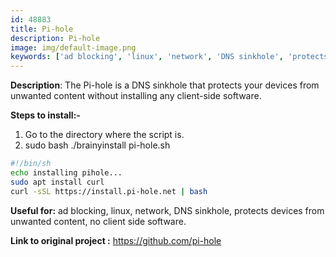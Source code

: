```yaml
---
id: 48883
title: Pi-hole
description: Pi-hole
image: img/default-image.png
keywords: ['ad blocking', 'linux', 'network', 'DNS sinkhole', 'protects devices from unwanted content', 'no client side software']
---
```



**Description**: The Pi-hole is a DNS sinkhole that protects your devices from unwanted content without installing any client-side software.



**Steps to install:-**
1. Go to the directory where the script is.
2. sudo bash ./brainyinstall pi-hole.sh

```bash
#!/bin/sh
echo installing pihole...
sudo apt install curl
curl -sSL https://install.pi-hole.net | bash
```
**Useful for:** ad blocking, linux, network, DNS sinkhole, protects devices from unwanted content, no client side software.


**Link to original project :** https://github.com/pi-hole